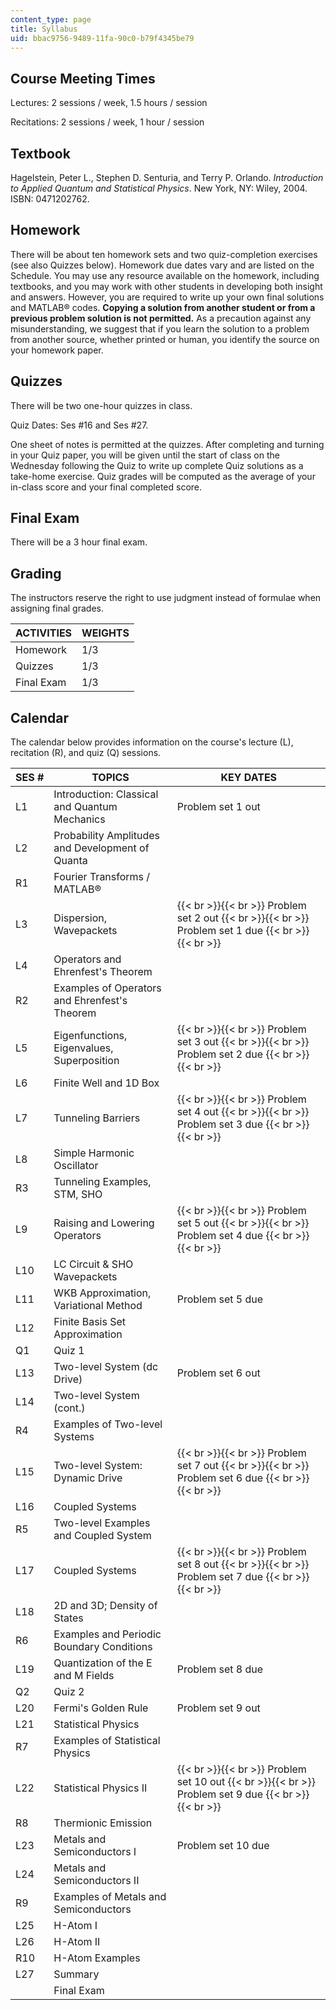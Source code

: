 ```yaml
---
content_type: page
title: Syllabus
uid: bbac9756-9489-11fa-90c0-b79f4345be79
---
```


Course Meeting Times
--------------------

Lectures: 2 sessions / week, 1.5 hours / session

Recitations: 2 sessions / week, 1 hour / session

Textbook
--------

Hagelstein, Peter L., Stephen D. Senturia, and Terry P. Orlando. _Introduction to Applied Quantum and Statistical Physics_. New York, NY: Wiley, 2004. ISBN: 0471202762.

Homework
--------

There will be about ten homework sets and two quiz-completion exercises (see also Quizzes below). Homework due dates vary and are listed on the Schedule. You may use any resource available on the homework, including textbooks, and you may work with other students in developing both insight and answers. However, you are required to write up your own final solutions and MATLAB® codes. **Copying a solution from another student or from a previous problem solution is not permitted.** As a precaution against any misunderstanding, we suggest that if you learn the solution to a problem from another source, whether printed or human, you identify the source on your homework paper.

Quizzes
-------

There will be two one-hour quizzes in class.

Quiz Dates: Ses #16 and Ses #27.

One sheet of notes is permitted at the quizzes. After completing and turning in your Quiz paper, you will be given until the start of class on the Wednesday following the Quiz to write up complete Quiz solutions as a take-home exercise. Quiz grades will be computed as the average of your in-class score and your final completed score.

Final Exam
----------

There will be a 3 hour final exam.

Grading
-------

The instructors reserve the right to use judgment instead of formulae when assigning final grades.

| ACTIVITIES | WEIGHTS |
| --- | --- |
| Homework | 1/3 |
| Quizzes | 1/3 |
| Final Exam | 1/3 

Calendar
--------

The calendar below provides information on the course's lecture (L), recitation (R), and quiz (Q) sessions.

| SES # | TOPICS | KEY DATES |
| --- | --- | --- |
| L1 | Introduction: Classical and Quantum Mechanics | Problem set 1 out |
| L2 | Probability Amplitudes and Development of Quanta | &nbsp; |
| R1 | Fourier Transforms / MATLAB® | &nbsp; |
| L3 | Dispersion, Wavepackets |  {{< br >}}{{< br >}} Problem set 2 out {{< br >}}{{< br >}} Problem set 1 due {{< br >}}{{< br >}}  |
| L4 | Operators and Ehrenfest's Theorem | &nbsp; |
| R2 | Examples of Operators and Ehrenfest's Theorem | &nbsp; |
| L5 | Eigenfunctions, Eigenvalues, Superposition |  {{< br >}}{{< br >}} Problem set 3 out {{< br >}}{{< br >}} Problem set 2 due {{< br >}}{{< br >}}  |
| L6 | Finite Well and 1D Box | &nbsp; |
| L7 | Tunneling Barriers |  {{< br >}}{{< br >}} Problem set 4 out {{< br >}}{{< br >}} Problem set 3 due {{< br >}}{{< br >}}  |
| L8 | Simple Harmonic Oscillator | &nbsp; |
| R3 | Tunneling Examples, STM, SHO | &nbsp; |
| L9 | Raising and Lowering Operators |  {{< br >}}{{< br >}} Problem set 5 out {{< br >}}{{< br >}} Problem set 4 due {{< br >}}{{< br >}}  |
| L10 | LC Circuit & SHO Wavepackets | &nbsp; |
| L11 | WKB Approximation, Variational Method | Problem set 5 due |
| L12 | Finite Basis Set Approximation | &nbsp; |
| Q1 | Quiz 1 | &nbsp; |
| L13 | Two-level System (dc Drive) | Problem set 6 out |
| L14 | Two-level System (cont.) | &nbsp; |
| R4 | Examples of Two-level Systems | &nbsp; |
| L15 | Two-level System: Dynamic Drive |  {{< br >}}{{< br >}} Problem set 7 out {{< br >}}{{< br >}} Problem set 6 due {{< br >}}{{< br >}}  |
| L16 | Coupled Systems | &nbsp; |
| R5 | Two-level Examples and Coupled System | &nbsp; |
| L17 | Coupled Systems |  {{< br >}}{{< br >}} Problem set 8 out {{< br >}}{{< br >}} Problem set 7 due {{< br >}}{{< br >}}  |
| L18 | 2D and 3D; Density of States | &nbsp; |
| R6 | Examples and Periodic Boundary Conditions | &nbsp; |
| L19 | Quantization of the E and M Fields | Problem set 8 due |
| Q2 | Quiz 2 | &nbsp; |
| L20 | Fermi's Golden Rule | Problem set 9 out |
| L21 | Statistical Physics | &nbsp; |
| R7 | Examples of Statistical Physics | &nbsp; |
| L22 | Statistical Physics II |  {{< br >}}{{< br >}} Problem set 10 out {{< br >}}{{< br >}} Problem set 9 due {{< br >}}{{< br >}}  |
| R8 | Thermionic Emission | &nbsp; |
| L23 | Metals and Semiconductors I | Problem set 10 due |
| L24 | Metals and Semiconductors II | &nbsp; |
| R9 | Examples of Metals and Semiconductors | &nbsp; |
| L25 | H-Atom I | &nbsp; |
| L26 | H-Atom II | &nbsp; |
| R10 | H-Atom Examples | &nbsp; |
| L27 | Summary | &nbsp; |
| &nbsp; | Final Exam |